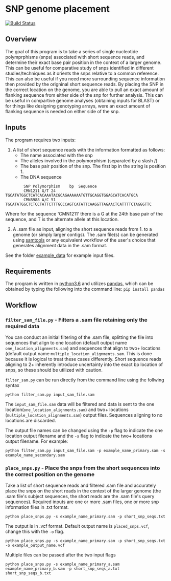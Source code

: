 # SNP genome placement
[![Build Status](https://travis-ci.org/CNuge/snp_genome_placement.svg?branch=master)](https://travis-ci.org/CNuge/snp_genome_placement)

## Overview
The goal of this program is to take a series of single nucleotide polymprphisms (snps) associated with short sequence reads, and determine their exact base pair position in the context of a larger genome. This can be useful for comparative study of snps identified in different studies/techniques as it orients the snps relative to a common reference. This can also be useful if you need more surrounding sequence information then provided by the origninal short sequence reads. By placing the SNP in the correct location on the genome, you are able to pull an exact amount of flanking sequence from either side of the snp for further analysis. This can be useful in compartive genome analyses (obtaining inputs for BLAST) or for things like designing genotyping arrays, were an exact amount of flanking sequence is needed on either side of the snp.

## Inputs
The program requires two inputs:

1. A list of short sequence reads with the information formatted as follows:
	* The name associated with the snp 
	* The alleles involved in the polymorphism (separated by a slash /) 
	* The base pair position of the snp. The first bp in the string is position 1.
	* The DNA sequence


```		
		SNP	Polymorphism	bp	Sequence
		CMN1211	G/T	24	TGCATATGGCTCATCACAAATACGCAGAAAAAATGTTGCAGGTGGAGCATCACATGCA
		CMN8988	A/C	51	TGCATATGGCTCTCCTATTCTTTGCCCAGTCATATTCAAGGTTAGAACTCATTTTCTAGGGTTC
```	
	
Where for the sequence 'CMN1211' there is a G at the 24th base pair of the sequence, and T is the alternate allele at this location.

2. A .sam file as input, aligning the short sequence reads from 1. to a genome (or simply larger contigs). The .sam file(s) can be generated using  [samtools](https://github.com/samtools/samtools) or any equivalent workflow of the user's choice that generates alignment data in the .sam format.

See the folder [example_data](https://github.com/CNuge/snp_genome_placement/tree/master/example_data) for example input files.

## Requirements
The program is written in [python3.6](https://www.python.org/downloads/) and utilizes [pandas](https://pandas.pydata.org/), which can be obtained by typing the following into the command line: `pip install pandas`

## Workflow

### `filter_sam_file.py` - Filters a .sam file retaining only the required data
You can conduct an initial filtering of the .sam file, splitting the file into sequences that align to one location (default output name `one_location_alignments.sam`) and sequences that align to two+ locations (default output name `multiple_location_alignments.sam`. This is done because it is logical to treat these cases differently. Short sequence reads aligning to 2+ inherently introduce uncertainty into the exact bp location of snps, so these should be utilized with caution. 

`filter_sam.py` can be run directly from the command line using the follwing syntax

```		
python filter_sam.py input_sam_file.sam
```

The `input_sam_file.sam` data will be filtered and data is sent to the one location(`one_location_alignments.sam`) and two+ locations (`multiple_location_alignments.sam`) output files. Sequences aligning to no locations are discarded.

The output file names can be changed using the `-p` flag to indicate the one location output filename and the `-s` flag to indicate the  two+ locations output filename. For example:
```
python filter_sam.py input_sam_file.sam -p example_name_primary.sam -s example_name_secondary.sam
```

### `place_snps.py` - Place the snps from the short sequences into the correct position on the genome

Take a list of short sequence reads and filtered .sam file and accurately place the snps on the short reads in the context of the larger genome (the .sam file's subject sequences, the short reads are the .sam file's query sequences). Required inputs are one or more .sam files, one or more snp information files in .txt format.
```
python place_snps.py -s example_name_primary.sam -p short_snp_seqs.txt
```
The output is in .vcf format. Default output name is `placed_snps.vcf`, change this with the `-o` flag.
```
python place_snps.py -s example_name_primary.sam -p short_snp_seqs.txt -o example_output_name.vcf
```
Multiple files can be passed after the two input flags
```
python place_snps.py -s example_name_primary_a.sam example_name_primary_b.sam -p short_snp_seqs_a.txt short_snp_seqs_b.txt 
```
